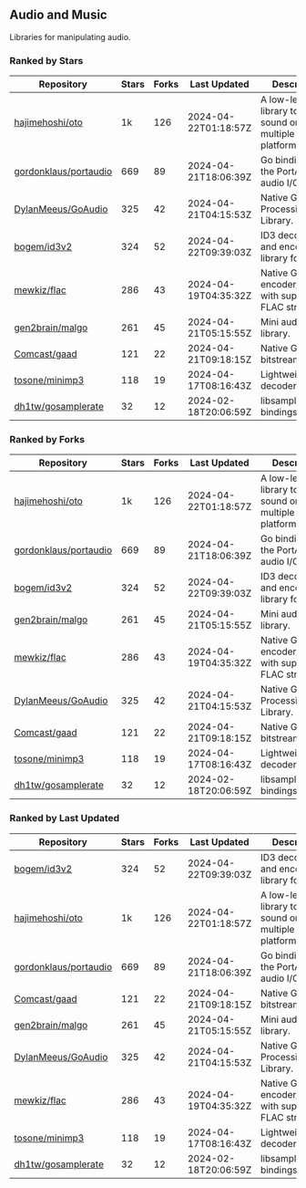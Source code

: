 ## Audio and Music

Libraries for manipulating audio.

### Ranked by Stars

| Repository | Stars | Forks | Last Updated | Description | 
|------------|-------|-------|--------------|-------------|
| [hajimehoshi/oto](https://github.com/hajimehoshi/oto) | 1k | 126 | 2024-04-22T01:18:57Z |  A low-level library to play sound on multiple platforms. |
| [gordonklaus/portaudio](https://github.com/gordonklaus/portaudio) | 669 | 89 | 2024-04-21T18:06:39Z |  Go bindings for the PortAudio audio I/O library. |
| [DylanMeeus/GoAudio](https://github.com/DylanMeeus/GoAudio) | 325 | 42 | 2024-04-21T04:15:53Z |  Native Go Audio Processing Library. |
| [bogem/id3v2](https://github.com/bogem/id3v2) | 324 | 52 | 2024-04-22T09:39:03Z |  ID3 decoding and encoding library for Go. |
| [mewkiz/flac](https://github.com/mewkiz/flac) | 286 | 43 | 2024-04-19T04:35:32Z |  Native Go FLAC encoder/decoder with support for FLAC streams. |
| [gen2brain/malgo](https://github.com/gen2brain/malgo) | 261 | 45 | 2024-04-21T05:15:55Z |  Mini audio library. |
| [Comcast/gaad](https://github.com/Comcast/gaad) | 121 | 22 | 2024-04-21T09:18:15Z |  Native Go AAC bitstream parser. |
| [tosone/minimp3](https://github.com/tosone/minimp3) | 118 | 19 | 2024-04-17T08:16:43Z |  Lightweight MP3 decoder library. |
| [dh1tw/gosamplerate](https://github.com/dh1tw/gosamplerate) | 32 | 12 | 2024-02-18T20:06:59Z |  libsamplerate bindings for go. |

### Ranked by Forks

| Repository | Stars | Forks | Last Updated | Description | 
|------------|-------|-------|--------------|-------------|
| [hajimehoshi/oto](https://github.com/hajimehoshi/oto) | 1k | 126 | 2024-04-22T01:18:57Z |  A low-level library to play sound on multiple platforms. |
| [gordonklaus/portaudio](https://github.com/gordonklaus/portaudio) | 669 | 89 | 2024-04-21T18:06:39Z |  Go bindings for the PortAudio audio I/O library. |
| [bogem/id3v2](https://github.com/bogem/id3v2) | 324 | 52 | 2024-04-22T09:39:03Z |  ID3 decoding and encoding library for Go. |
| [gen2brain/malgo](https://github.com/gen2brain/malgo) | 261 | 45 | 2024-04-21T05:15:55Z |  Mini audio library. |
| [mewkiz/flac](https://github.com/mewkiz/flac) | 286 | 43 | 2024-04-19T04:35:32Z |  Native Go FLAC encoder/decoder with support for FLAC streams. |
| [DylanMeeus/GoAudio](https://github.com/DylanMeeus/GoAudio) | 325 | 42 | 2024-04-21T04:15:53Z |  Native Go Audio Processing Library. |
| [Comcast/gaad](https://github.com/Comcast/gaad) | 121 | 22 | 2024-04-21T09:18:15Z |  Native Go AAC bitstream parser. |
| [tosone/minimp3](https://github.com/tosone/minimp3) | 118 | 19 | 2024-04-17T08:16:43Z |  Lightweight MP3 decoder library. |
| [dh1tw/gosamplerate](https://github.com/dh1tw/gosamplerate) | 32 | 12 | 2024-02-18T20:06:59Z |  libsamplerate bindings for go. |

### Ranked by Last Updated

| Repository | Stars | Forks | Last Updated | Description | 
|------------|-------|-------|--------------|-------------|
| [bogem/id3v2](https://github.com/bogem/id3v2) | 324 | 52 | 2024-04-22T09:39:03Z |  ID3 decoding and encoding library for Go. |
| [hajimehoshi/oto](https://github.com/hajimehoshi/oto) | 1k | 126 | 2024-04-22T01:18:57Z |  A low-level library to play sound on multiple platforms. |
| [gordonklaus/portaudio](https://github.com/gordonklaus/portaudio) | 669 | 89 | 2024-04-21T18:06:39Z |  Go bindings for the PortAudio audio I/O library. |
| [Comcast/gaad](https://github.com/Comcast/gaad) | 121 | 22 | 2024-04-21T09:18:15Z |  Native Go AAC bitstream parser. |
| [gen2brain/malgo](https://github.com/gen2brain/malgo) | 261 | 45 | 2024-04-21T05:15:55Z |  Mini audio library. |
| [DylanMeeus/GoAudio](https://github.com/DylanMeeus/GoAudio) | 325 | 42 | 2024-04-21T04:15:53Z |  Native Go Audio Processing Library. |
| [mewkiz/flac](https://github.com/mewkiz/flac) | 286 | 43 | 2024-04-19T04:35:32Z |  Native Go FLAC encoder/decoder with support for FLAC streams. |
| [tosone/minimp3](https://github.com/tosone/minimp3) | 118 | 19 | 2024-04-17T08:16:43Z |  Lightweight MP3 decoder library. |
| [dh1tw/gosamplerate](https://github.com/dh1tw/gosamplerate) | 32 | 12 | 2024-02-18T20:06:59Z |  libsamplerate bindings for go. |

